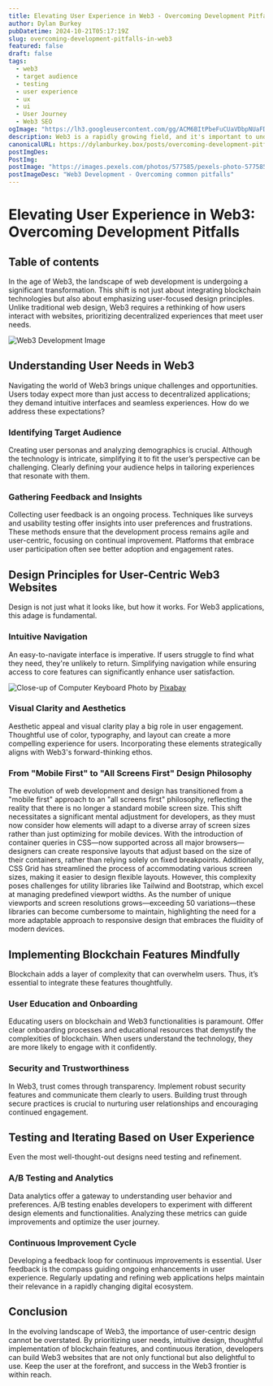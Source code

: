 ```yaml
---
title: Elevating User Experience in Web3 - Overcoming Development Pitfalls
author: Dylan Burkey
pubDatetime: 2024-10-21T05:17:19Z
slug: overcoming-development-pitfalls-in-web3
featured: false
draft: false
tags:
  - web3
  - target audience
  - testing
  - user experience
  - ux
  - ui
  - User Journey
  - Web3 SEO
ogImage: "https://lh3.googleusercontent.com/gg/ACM6BItPbeFuCUaVDbpNUaFDOOKNE4JADwvJryRPxfUZRu3FSywY1eo-4acSq8lO23TqqLuYBOYUx7Qf4JzQ8zJL3Xd_zjt8dKVCycGTRR6rfq7kTMuXlRVQym6pps0BIbr0ljCAtcnuLY5CEPASj57VstXwhZVM0lvaNBzmOFAjH1pjpgpH3ww"
description: Web3 is a rapidly growing field, and it's important to understand how users interact with it.
canonicalURL: https://dylanburkey.box/posts/overcoming-development-pitfalls-in-web3/
postImgDes:
PostImg:
postImage: "https://images.pexels.com/photos/577585/pexels-photo-577585.jpeg"
postImageDesc: "Web3 Development - Overcoming common pitfalls"
---
```




# Elevating User Experience in Web3: Overcoming Development Pitfalls

## Table of contents


In the age of Web3, the landscape of web development is undergoing a significant transformation. This shift is not just about integrating blockchain technologies but also about emphasizing user-focused design principles. Unlike traditional web design, Web3 requires a rethinking of how users interact with websites, prioritizing decentralized experiences that meet user needs.



![Web3 Development Image](https://images.pexels.com/photos/577585/pexels-photo-577585.jpeg)

## Understanding User Needs in Web3

Navigating the world of Web3 brings unique challenges and opportunities. Users today expect more than just access to decentralized applications; they demand intuitive interfaces and seamless experiences. How do we address these expectations?

### Identifying Target Audience

Creating user personas and analyzing demographics is crucial. Although the technology is intricate, simplifying it to fit the user’s perspective can be challenging. Clearly defining your audience helps in tailoring experiences that resonate with them.

### Gathering Feedback and Insights

Collecting user feedback is an ongoing process. Techniques like surveys and usability testing offer insights into user preferences and frustrations. These methods ensure that the development process remains agile and user-centric, focusing on continual improvement. Platforms that embrace user participation often see better adoption and engagement rates.

## Design Principles for User-Centric Web3 Websites

Design is not just what it looks like, but how it works. For Web3 applications, this adage is fundamental.

### Intuitive Navigation

An easy-to-navigate interface is imperative. If users struggle to find what they need, they're unlikely to return. Simplifying navigation while ensuring access to core features can significantly enhance user satisfaction.

![Close-up of Computer Keyboard](https://images.pexels.com/photos/248515/pexels-photo-248515.png?auto=compress&cs=tinysrgb&dpr=2&h=650&w=940)
Photo by [Pixabay](https://www.pexels.com/@pixabay)

### Visual Clarity and Aesthetics

Aesthetic appeal and visual clarity play a big role in user engagement. Thoughtful use of color, typography, and layout can create a more compelling experience for users. Incorporating these elements strategically aligns with Web3's forward-thinking ethos.

### From "Mobile First" to "All Screens First" Design Philosophy

The evolution of web development and design has transitioned from a "mobile first" approach to an "all screens first" philosophy, reflecting the reality that there is no longer a standard mobile screen size. This shift necessitates a significant mental adjustment for developers, as they must now consider how elements will adapt to a diverse array of screen sizes rather than just optimizing for mobile devices. With the introduction of container queries in CSS—now supported across all major browsers—designers can create responsive layouts that adjust based on the size of their containers, rather than relying solely on fixed breakpoints. Additionally, CSS Grid has streamlined the process of accommodating various screen sizes, making it easier to design flexible layouts. However, this complexity poses challenges for utility libraries like Tailwind and Bootstrap, which excel at managing predefined viewport widths. As the number of unique viewports and screen resolutions grows—exceeding 50 variations—these libraries can become cumbersome to maintain, highlighting the need for a more adaptable approach to responsive design that embraces the fluidity of modern devices.

## Implementing Blockchain Features Mindfully

Blockchain adds a layer of complexity that can overwhelm users. Thus, it’s essential to integrate these features thoughtfully.

### User Education and Onboarding

Educating users on blockchain and Web3 functionalities is paramount. Offer clear onboarding processes and educational resources that demystify the complexities of blockchain. When users understand the technology, they are more likely to engage with it confidently.

### Security and Trustworthiness

In Web3, trust comes through transparency. Implement robust security features and communicate them clearly to users. Building trust through secure practices is crucial to nurturing user relationships and encouraging continued engagement.

## Testing and Iterating Based on User Experience

Even the most well-thought-out designs need testing and refinement.

### A/B Testing and Analytics

Data analytics offer a gateway to understanding user behavior and preferences. A/B testing enables developers to experiment with different design elements and functionalities. Analyzing these metrics can guide improvements and optimize the user journey.

### Continuous Improvement Cycle

Developing a feedback loop for continuous improvements is essential. User feedback is the compass guiding ongoing enhancements in user experience. Regularly updating and refining web applications helps maintain their relevance in a rapidly changing digital ecosystem.

## Conclusion

In the evolving landscape of Web3, the importance of user-centric design cannot be overstated. By prioritizing user needs, intuitive design, thoughtful implementation of blockchain features, and continuous iteration, developers can build Web3 websites that are not only functional but also delightful to use. Keep the user at the forefront, and success in the Web3 frontier is within reach.
